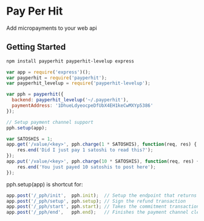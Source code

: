 Pay Per Hit
===========

Add micropayments to your web api

Getting Started
---------------

```sh
npm install payperhit payperhit-levelup express
```

```javascript
var app = require('express')();
var payperhit = require('payperhit');
var payperhit_levelup = require('payperhit-levelup');

var pph = payperhit({
  backend: payperhit_levelup('~/.payperhit'),
  paymentAddress: '1DhueLdyeocpeDfUbX4EH1keCwMXYp5386'
});

// Setup payment channel support
pph.setup(app);

var SATOSHIS = 1;
app.get('/value/<key>', pph.charge(1 * SATOSHIS), function(req, res) {
    res.end('Did I just pay 1 satoshi to read this?');
});
app.put('/value/<key>', pph.charge(10 * SATOSHIS), function(req, res) {
    res.end('You just payed 10 satoshis to post here');
});
```

pph.setup(app) is shortcut for:
```javascript
app.post('/_pph/init',  pph.init);  // Setup the endpoint that returns a new public key ("session id?")
app.post('/_pph/setup', pph.setup); // Sign the refund transaction
app.post('/_pph/start', pph.start); // Takes the commitment transaction and first payment
app.post('/_pph/end',   pph.end);   // Finishes the payment channel cleanly
```
